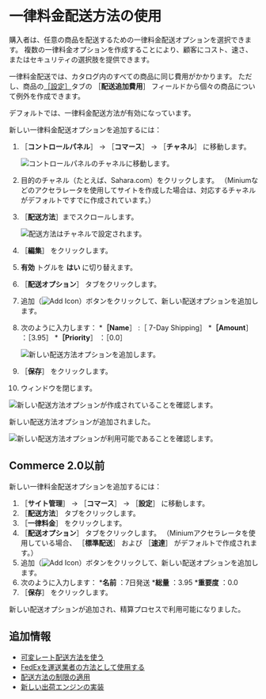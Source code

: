 # 一律料金配送方法の使用

購入者は、任意の商品を配送するための一律料金配送オプションを選択できます。 複数の一律料金オプションを作成することにより、顧客にコスト、速さ、またはセキュリティの選択肢を提供できます。

一律料金配送では、カタログ内のすべての商品に同じ費用がかかります。 ただし、商品の[［設定］](../../inventory-management/product-inventory-configuration-reference.md)タブの ［**配送追加費用**］ フィールドから個々の商品について例外を作成できます。

デフォルトでは、一律料金配送方法が有効になっています。

新しい一律料金配送オプションを追加するには：

1. ［**コントロールパネル**］ → ［**コマース**］ → ［**チャネル**］ に移動します。

    ![コントロールパネルのチャネルに移動します。](./using-the-flat-rate-shipping-method/images/02.png)

2. 目的のチャネル（たとえば、Sahara.com）をクリックします。 （Miniumなどのアクセラレータを使用してサイトを作成した場合は、対応するチャネルがデフォルトですでに作成されています。）
3. ［**配送方法**］までスクロールします。

    ![配送方法はチャネルで設定されます。](./using-the-flat-rate-shipping-method/images/03.png)

4. ［**編集**］ をクリックします。
5. **有効** トグルを **はい** に切り替えます。
6. ［**配送オプション**］ タブをクリックします。
7. 追加（![Add Icon](../../images/icon-add.png)）ボタンをクリックして、新しい配送オプションを追加します。
8. 次のように入力します：
    ***［Name**］ :［ 7-Day Shipping］
    ***［Amount**］ ：［3.95］
    ***［Priority**］ ：［0.0］

    ![新しい配送方法オプションを追加します。](./using-the-flat-rate-shipping-method/images/04.png)

9. ［**保存**］ をクリックします。
10. ウィンドウを閉じます。

![新しい配送方法オプションが作成されていることを確認します。](./using-the-flat-rate-shipping-method/images/05.png)

新しい配送方法オプションが追加されました。

![新しい配送方法オプションが利用可能であることを確認します。](./using-the-flat-rate-shipping-method/images/06.png)

## Commerce 2.0以前

新しい一律料金配送オプションを追加するには：

1. ［**サイト管理**］ → ［**コマース**］ → ［**設定**］ に移動します。
1. ［**配送方法**］ タブをクリックします。
1. ［**一律料金**］ をクリックします。
1. ［**配送オプション**］ タブをクリックします。 （Miniumアクセラレータを使用している場合、 ［**標準配送**］ および ［**速達**］ がデフォルトで作成されます。）
1. 追加（![Add Icon](../../images/icon-add.png)）ボタンをクリックして、新しい配送オプションを追加します。
1. 次のように入力します：
    ***名前** ：7日発送
    ***総量** ：3.95
    ***重要度** ：0.0
1. ［**保存**］ をクリックします。

新しい配送オプションが追加され、精算プロセスで利用可能になりました。

## 追加情報

* [可変レート配送方法を使う](./using-the-variable-rate-shipping-method.md)
* [FedExを運送業者の方法として使用する](./using-the-fedex-shipping-method.md)
* [配送方法の制限の適用](./applying-shipping-method-restrictions.md)
* [新しい出荷エンジンの実装](../../developer-guide/sales/implementing-a-new-shipping-engine.md)
